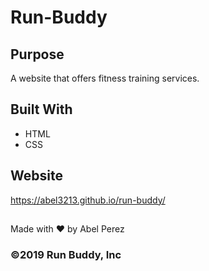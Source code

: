 # Run-Buddy

## Purpose
A website that offers fitness training services.

## Built With
* HTML
* CSS

## Website
https://abel3213.github.io/run-buddy/

## 
Made with ❤️ by Abel Perez

### ©️2019 Run Buddy, Inc
